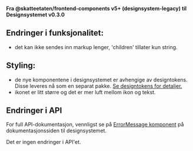 **Fra @skatteetaten/frontend-components v5+ (designsystem-legacy) til Designsystemet v0.3.0**

## Endringer i funksjonalitet:

- det kan ikke sendes inn markup lenger, 'children' tillater kun string.

## Styling:

- de nye komponentene i designsystemet er avhengige av designtokens. Disse leveres nå som en separat pakke. <a class="brodtekst-link" href="#section-designtokens-deprecated">Se designtokens for detaljer.</a>
- ikonet er litt større og det er mer luft mellom ikon og tekst.

## Endringer i API

For full API-dokumentasjon, vennligst se på <a class="brodtekst-link" href="https://www.skatteetaten.no/stilogtone/designsystemet/komponenter/errormessage/">ErrorMessage komponent</a> på dokumentasjonssiden til designsystemet.

Det er ingen endringer i API'et.
